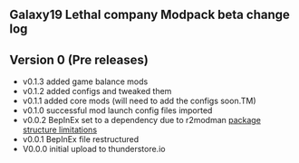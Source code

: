## Galaxy19 Lethal company Modpack beta change log

## Version 0 (Pre releases)
- v0.1.3 added game balance mods
- v0.1.2 added configs and tweaked them
- v0.1.1 added core mods (will need to add the configs soon.TM)
- v0.1.0 successful mod launch config files imported
- v0.0.2 BepInEx set to a dependency due to r2modman [package structure limitations](https://github.com/ebkr/r2modmanPlus/wiki/Structuring-your-Thunderstore-package)
- v0.0.1 BepInEx file restructured 
- V0.0.0 initial upload to thunderstore.io
